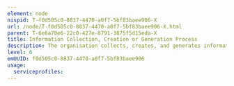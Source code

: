 ```yaml
---
element: node
nispid: T-f0d505c0-8837-4470-a0f7-5bf83baee906-X
url: /node/T-f0d505c0-8837-4470-a0f7-5bf83baee906-X.html
parent: T-6e6a70e6-22c0-427e-8791-3875f5d15eda-X
title: Information Collection, Creation or Generation Process
description: The organisation collects, creates, and generates information from any source, in any format or medium. Information may be collected, created or genterated by individuals, civil and military bodies or communities of interest as part of a normal business process. Information shall be collected, created, or generated in accordance with the IM Framework and applicable IM plans
level: 6
emUUID: f0d505c0-8837-4470-a0f7-5bf83baee906
usage:
  serviceprofiles:
---
```

